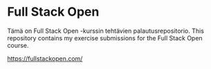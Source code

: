# Full Stack Open

Tämä on Full Stack Open -kurssin tehtävien palautusrepositorio.
This repository contains my exercise submissions for the Full Stack Open course.

https://fullstackopen.com/
